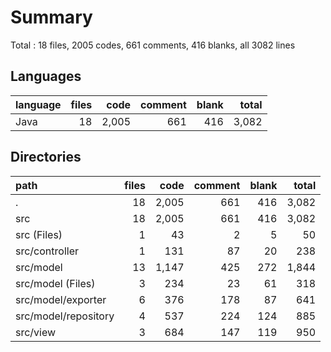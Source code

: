 # Summary
Total : 18 files,  2005 codes, 661 comments, 416 blanks, all 3082 lines

## Languages
| language | files | code | comment | blank | total |
| :--- | ---: | ---: | ---: | ---: | ---: |
| Java | 18 | 2,005 | 661 | 416 | 3,082 |

## Directories
| path | files | code | comment | blank | total |
| :--- | ---: | ---: | ---: | ---: | ---: |
| . | 18 | 2,005 | 661 | 416 | 3,082 |
| src | 18 | 2,005 | 661 | 416 | 3,082 |
| src (Files) | 1 | 43 | 2 | 5 | 50 |
| src/controller | 1 | 131 | 87 | 20 | 238 |
| src/model | 13 | 1,147 | 425 | 272 | 1,844 |
| src/model (Files) | 3 | 234 | 23 | 61 | 318 |
| src/model/exporter | 6 | 376 | 178 | 87 | 641 |
| src/model/repository | 4 | 537 | 224 | 124 | 885 |
| src/view | 3 | 684 | 147 | 119 | 950 |
